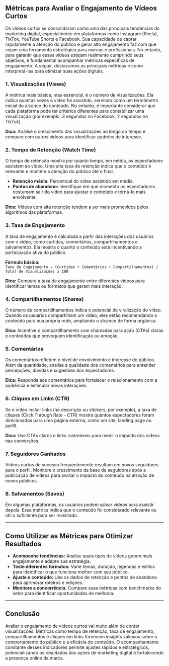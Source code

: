 
## Métricas para Avaliar o Engajamento de Vídeos Curtos

Os vídeos curtos se consolidaram como uma das principais tendências do marketing digital, especialmente em plataformas como Instagram (Reels), TikTok, YouTube Shorts e Facebook. Sua capacidade de captar rapidamente a atenção do público e gerar alto engajamento faz com que sejam uma ferramenta estratégica para marcas e profissionais. No entanto, para garantir que esses vídeos estejam realmente cumprindo seus objetivos, é fundamental acompanhar métricas específicas de engajamento. A seguir, destacamos as principais métricas e como interpretá-las para otimizar suas ações digitais.

### 1. Visualizações (Views)

A métrica mais básica, mas essencial, é o número de visualizações. Ela indica quantas vezes o vídeo foi assistido, servindo como um termômetro inicial do alcance do conteúdo. No entanto, é importante considerar que cada plataforma pode ter critérios diferentes para contabilizar uma visualização (por exemplo, 3 segundos no Facebook, 2 segundos no TikTok).

**Dica:** Analise o crescimento das visualizações ao longo do tempo e compare com outros vídeos para identificar padrões de interesse.

### 2. Tempo de Retenção (Watch Time)

O tempo de retenção mostra por quanto tempo, em média, os espectadores assistem ao vídeo. Uma alta taxa de retenção indica que o conteúdo é relevante e mantém a atenção do público até o final.

- **Retenção média:** Percentual do vídeo assistido em média.
- **Pontos de abandono:** Identifique em que momento os espectadores costumam sair do vídeo para ajustar o conteúdo e torná-lo mais envolvente.

**Dica:** Vídeos com alta retenção tendem a ser mais promovidos pelos algoritmos das plataformas.

### 3. Taxa de Engajamento

A taxa de engajamento é calculada a partir das interações dos usuários com o vídeo, como curtidas, comentários, compartilhamentos e salvamentos. Ela mostra o quanto o conteúdo está incentivando a participação ativa do público.

**Fórmula básica:**  
`Taxa de Engajamento = (Curtidas + Comentários + Compartilhamentos) / Total de Visualizações x 100`

**Dica:** Compare a taxa de engajamento entre diferentes vídeos para identificar temas ou formatos que geram mais interação.

### 4. Compartilhamentos (Shares)

O número de compartilhamentos indica o potencial de viralização do vídeo. Quando os usuários compartilham um vídeo, eles estão recomendando o conteúdo para sua própria rede, ampliando o alcance de forma orgânica.

**Dica:** Incentive o compartilhamento com chamadas para ação (CTAs) claras e conteúdos que provoquem identificação ou emoção.

### 5. Comentários

Os comentários refletem o nível de envolvimento e interesse do público. Além da quantidade, analise a qualidade dos comentários para entender percepções, dúvidas e sugestões dos espectadores.

**Dica:** Responda aos comentários para fortalecer o relacionamento com a audiência e estimular novas interações.

### 6. Cliques em Links (CTR)

Se o vídeo incluir links (na descrição ou stickers, por exemplo), a taxa de cliques (Click Through Rate - CTR) mostra quantos espectadores foram direcionados para uma página externa, como um site, landing page ou perfil.

**Dica:** Use CTAs claros e links rastreáveis para medir o impacto dos vídeos nas conversões.

### 7. Seguidores Ganhados

Vídeos curtos de sucesso frequentemente resultam em novos seguidores para o perfil. Monitore o crescimento da base de seguidores após a publicação de vídeos para avaliar o impacto do conteúdo na atração de novos públicos.

### 8. Salvamentos (Saves)

Em algumas plataformas, os usuários podem salvar vídeos para assistir depois. Essa métrica indica que o conteúdo foi considerado relevante ou útil o suficiente para ser revisitado.

---

## Como Utilizar as Métricas para Otimizar Resultados

- **Acompanhe tendências:** Analise quais tipos de vídeos geram mais engajamento e adapte sua estratégia.
- **Teste diferentes formatos:** Varie temas, duração, legendas e estilos para identificar o que funciona melhor com seu público.
- **Ajuste o conteúdo:** Use os dados de retenção e pontos de abandono para aprimorar roteiros e edições.
- **Monitore a concorrência:** Compare suas métricas com benchmarks do setor para identificar oportunidades de melhoria.

---

## Conclusão

Avaliar o engajamento de vídeos curtos vai muito além de contar visualizações. Métricas como tempo de retenção, taxa de engajamento, compartilhamentos e cliques em links fornecem insights valiosos sobre o comportamento do público e a eficácia do conteúdo. O acompanhamento constante desses indicadores permite ajustes rápidos e estratégicos, potencializando os resultados das ações de marketing digital e fortalecendo a presença online da marca.

```
